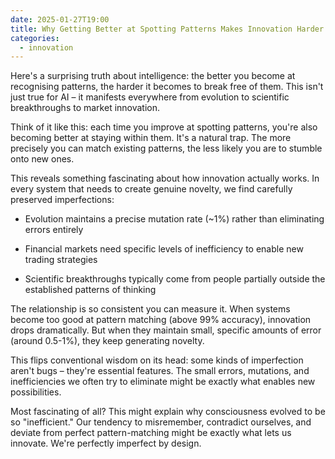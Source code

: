 ```yaml
---
date: 2025-01-27T19:00
title: Why Getting Better at Spotting Patterns Makes Innovation Harder
categories:
  - innovation
---
```

Here's a surprising truth about intelligence: the better you become at recognising patterns, the harder it becomes to break free of them. This isn't just true for AI – it manifests everywhere from evolution to scientific breakthroughs to market innovation.

Think of it like this: each time you improve at spotting patterns, you're also becoming better at staying within them. It's a natural trap. The more precisely you can match existing patterns, the less likely you are to stumble onto new ones.

This reveals something fascinating about how innovation actually works. In every system that needs to create genuine novelty, we find carefully preserved imperfections:

*   Evolution maintains a precise mutation rate (~1%) rather than eliminating errors entirely
    
*   Financial markets need specific levels of inefficiency to enable new trading strategies
    
*   Scientific breakthroughs typically come from people partially outside the established patterns of thinking
    

The relationship is so consistent you can measure it. When systems become too good at pattern matching (above 99% accuracy), innovation drops dramatically. But when they maintain small, specific amounts of error (around 0.5-1%), they keep generating novelty.

This flips conventional wisdom on its head: some kinds of imperfection aren't bugs – they're essential features. The small errors, mutations, and inefficiencies we often try to eliminate might be exactly what enables new possibilities.

Most fascinating of all? This might explain why consciousness evolved to be so "inefficient." Our tendency to misremember, contradict ourselves, and deviate from perfect pattern-matching might be exactly what lets us innovate. We're perfectly imperfect by design.